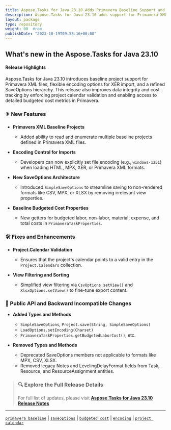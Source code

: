 ```yaml
---
title: Aspose.Tasks for Java 23.10 Adds Primavera Baseline Support and SaveOptions Refactor
description: Aspose.Tasks for Java 23.10 adds support for Primavera XML baselines, encoding control for file imports, and a streamlined SaveOptions API for simplified project export.
layout: package
type: repository
weight: 00	#rem
publishDate: "2023-10-19T09:58:16+00:00"
---
```


## What's new in the Aspose.Tasks for Java 23.10

#### Release Highlights

Aspose.Tasks for Java 23.10 introduces baseline project support for Primavera XML files, flexible encoding options for XER import, and a refined SaveOptions hierarchy. This release also improves data integrity and cost tracking by enforcing project calendar validation and enabling access to detailed budgeted cost metrics in Primavera.

### ✳️ New Features

- **Primavera XML Baseline Projects**
  - Added ability to read and enumerate multiple baseline projects defined in Primavera XML files.

- **Encoding Control for Imports**
  - Developers can now explicitly set file encoding (e.g., `windows-1251`) when loading HTML, MPX, XER, or Primavera XML formats.

- **New SaveOptions Architecture**
  - Introduced `SimpleSaveOptions` to streamline saving to non-rendered formats like CSV, MPX, or XLSX by removing irrelevant view properties.

- **Baseline Budgeted Cost Properties**
  - New getters for budgeted labor, non-labor, material, expense, and total costs in `PrimaveraTaskProperties`.

### 🛠 Fixes and Enhancements

- **Project.Calendar Validation**
  - Ensures that the project's calendar points to a valid entry in the `Project.Calendars` collection.

- **View Filtering and Sorting**
  - Simplified view filtering via `CsvOptions.setView()` and `XlsxOptions.setView()` to fine-tune export content.

### 🔄 Public API and Backward Incompatible Changes

- **Added Types and Methods**
  - `SimpleSaveOptions`, `Project.save(String, SimpleSaveOptions)`
  - `LoadOptions.setEncoding(Charset)`
  - `PrimaveraTaskProperties.getBudgetedLaborCost()`, etc.

- **Removed Types and Methods**
  - Deprecated SaveOptions members not applicable to formats like MPX, CSV, XLSX.
  - Removed legacy Notes and LevelingDelayFormat fields from Task, Resource, and ResourceAssignment entities.

> ### 🔍 Explore the Full Release Details
>
> For full list of updates, please visit **[Aspose.Tasks for Java 23.10 Release Notes](https://releases.aspose.com/tasks/java/release-notes/2023/aspose-tasks-for-java-23-10-release-notes/)**

---

[`primavera baseline`](https://search.aspose.com/q/primavera-baseline.html) | [`saveoptions`](https://search.aspose.com/q/saveoptions.html) | [`budgeted cost`](https://search.aspose.com/q/budgeted-cost.html) | [`encoding`](https://search.aspose.com/q/encoding.html) | [`project calendar`](https://search.aspose.com/q/project-calendar.html)
